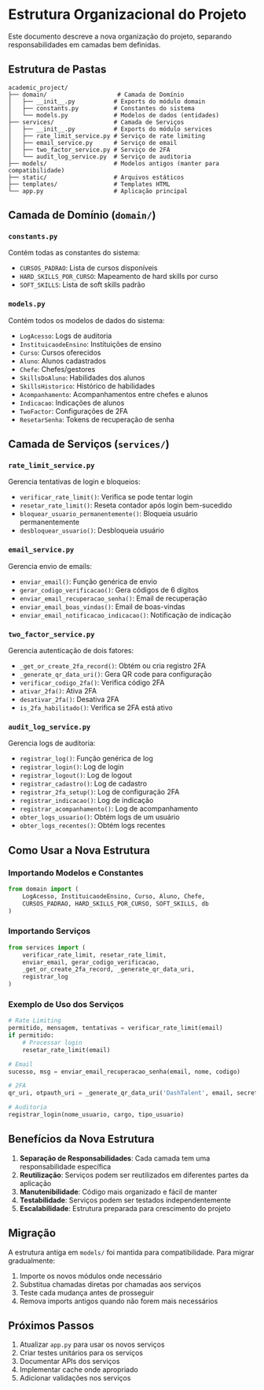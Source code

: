 # Estrutura Organizacional do Projeto

Este documento descreve a nova organização do projeto, separando responsabilidades em camadas bem definidas.

## Estrutura de Pastas

```
academic_project/
├── domain/                    # Camada de Domínio
│   ├── __init__.py           # Exports do módulo domain
│   ├── constants.py          # Constantes do sistema
│   └── models.py             # Modelos de dados (entidades)
├── services/                 # Camada de Serviços
│   ├── __init__.py           # Exports do módulo services
│   ├── rate_limit_service.py # Serviço de rate limiting
│   ├── email_service.py      # Serviço de email
│   ├── two_factor_service.py # Serviço de 2FA
│   └── audit_log_service.py  # Serviço de auditoria
├── models/                   # Modelos antigos (manter para compatibilidade)
├── static/                   # Arquivos estáticos
├── templates/                # Templates HTML
└── app.py                    # Aplicação principal
```

## Camada de Domínio (`domain/`)

### `constants.py`

Contém todas as constantes do sistema:

- `CURSOS_PADRAO`: Lista de cursos disponíveis
- `HARD_SKILLS_POR_CURSO`: Mapeamento de hard skills por curso
- `SOFT_SKILLS`: Lista de soft skills padrão

### `models.py`

Contém todos os modelos de dados do sistema:

- `LogAcesso`: Logs de auditoria
- `InstituicaodeEnsino`: Instituições de ensino
- `Curso`: Cursos oferecidos
- `Aluno`: Alunos cadastrados
- `Chefe`: Chefes/gestores
- `SkillsDoAluno`: Habilidades dos alunos
- `SkillsHistorico`: Histórico de habilidades
- `Acompanhamento`: Acompanhamentos entre chefes e alunos
- `Indicacao`: Indicações de alunos
- `TwoFactor`: Configurações de 2FA
- `ResetarSenha`: Tokens de recuperação de senha

## Camada de Serviços (`services/`)

### `rate_limit_service.py`

Gerencia tentativas de login e bloqueios:

- `verificar_rate_limit()`: Verifica se pode tentar login
- `resetar_rate_limit()`: Reseta contador após login bem-sucedido
- `bloquear_usuario_permanentemente()`: Bloqueia usuário permanentemente
- `desbloquear_usuario()`: Desbloqueia usuário

### `email_service.py`

Gerencia envio de emails:

- `enviar_email()`: Função genérica de envio
- `gerar_codigo_verificacao()`: Gera códigos de 6 dígitos
- `enviar_email_recuperacao_senha()`: Email de recuperação
- `enviar_email_boas_vindas()`: Email de boas-vindas
- `enviar_email_notificacao_indicacao()`: Notificação de indicação

### `two_factor_service.py`

Gerencia autenticação de dois fatores:

- `_get_or_create_2fa_record()`: Obtém ou cria registro 2FA
- `_generate_qr_data_uri()`: Gera QR code para configuração
- `verificar_codigo_2fa()`: Verifica código 2FA
- `ativar_2fa()`: Ativa 2FA
- `desativar_2fa()`: Desativa 2FA
- `is_2fa_habilitado()`: Verifica se 2FA está ativo

### `audit_log_service.py`

Gerencia logs de auditoria:

- `registrar_log()`: Função genérica de log
- `registrar_login()`: Log de login
- `registrar_logout()`: Log de logout
- `registrar_cadastro()`: Log de cadastro
- `registrar_2fa_setup()`: Log de configuração 2FA
- `registrar_indicacao()`: Log de indicação
- `registrar_acompanhamento()`: Log de acompanhamento
- `obter_logs_usuario()`: Obtém logs de um usuário
- `obter_logs_recentes()`: Obtém logs recentes

## Como Usar a Nova Estrutura

### Importando Modelos e Constantes

```python
from domain import (
    LogAcesso, InstituicaodeEnsino, Curso, Aluno, Chefe,
    CURSOS_PADRAO, HARD_SKILLS_POR_CURSO, SOFT_SKILLS, db
)
```

### Importando Serviços

```python
from services import (
    verificar_rate_limit, resetar_rate_limit,
    enviar_email, gerar_codigo_verificacao,
    _get_or_create_2fa_record, _generate_qr_data_uri,
    registrar_log
)
```

### Exemplo de Uso dos Serviços

```python
# Rate Limiting
permitido, mensagem, tentativas = verificar_rate_limit(email)
if permitido:
    # Processar login
    resetar_rate_limit(email)

# Email
sucesso, msg = enviar_email_recuperacao_senha(email, nome, codigo)

# 2FA
qr_uri, otpauth_uri = _generate_qr_data_uri('DashTalent', email, secret)

# Auditoria
registrar_login(nome_usuario, cargo, tipo_usuario)
```

## Benefícios da Nova Estrutura

1. **Separação de Responsabilidades**: Cada camada tem uma responsabilidade específica
2. **Reutilização**: Serviços podem ser reutilizados em diferentes partes da aplicação
3. **Manutenibilidade**: Código mais organizado e fácil de manter
4. **Testabilidade**: Serviços podem ser testados independentemente
5. **Escalabilidade**: Estrutura preparada para crescimento do projeto

## Migração

A estrutura antiga em `models/` foi mantida para compatibilidade. Para migrar gradualmente:

1. Importe os novos módulos onde necessário
2. Substitua chamadas diretas por chamadas aos serviços
3. Teste cada mudança antes de prosseguir
4. Remova imports antigos quando não forem mais necessários

## Próximos Passos

1. Atualizar `app.py` para usar os novos serviços
2. Criar testes unitários para os serviços
3. Documentar APIs dos serviços
4. Implementar cache onde apropriado
5. Adicionar validações nos serviços

